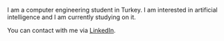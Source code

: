 I am a computer engineering student in Turkey. I am interested in artificial intelligence and I am currently studying on it.

You can contact with me via [LinkedIn](https://www.linkedin.com/in/ahmet-burak-bi%C3%A7er-0338181b2/).

